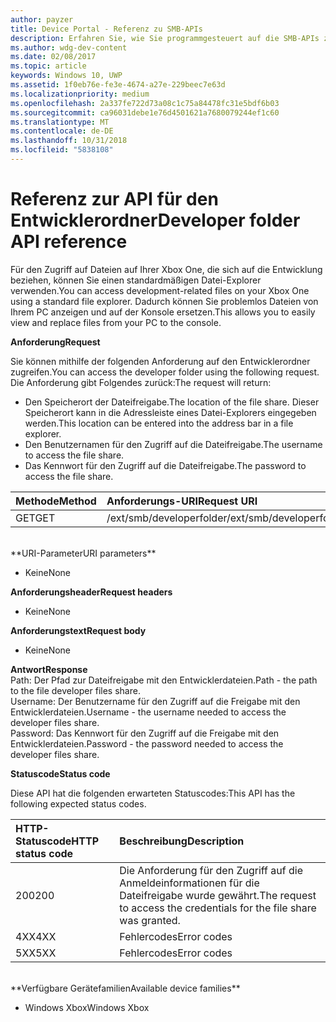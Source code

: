 ```yaml
---
author: payzer
title: Device Portal - Referenz zu SMB-APIs
description: Erfahren Sie, wie Sie programmgesteuert auf die SMB-APIs zugreifen.
ms.author: wdg-dev-content
ms.date: 02/08/2017
ms.topic: article
keywords: Windows 10, UWP
ms.assetid: 1f0eb76e-fe3e-4674-a27e-229beec7e63d
ms.localizationpriority: medium
ms.openlocfilehash: 2a337fe722d73a08c1c75a84478fc31e5bdf6b03
ms.sourcegitcommit: ca96031debe1e76d4501621a7680079244ef1c60
ms.translationtype: MT
ms.contentlocale: de-DE
ms.lasthandoff: 10/31/2018
ms.locfileid: "5838108"
---
```

# <a name="developer-folder-api-reference"></a><span data-ttu-id="bfd5a-104">Referenz zur API für den Entwicklerordner</span><span class="sxs-lookup"><span data-stu-id="bfd5a-104">Developer folder API reference</span></span>   
<span data-ttu-id="bfd5a-105">Für den Zugriff auf Dateien auf Ihrer Xbox One, die sich auf die Entwicklung beziehen, können Sie einen standardmäßigen Datei-Explorer verwenden.</span><span class="sxs-lookup"><span data-stu-id="bfd5a-105">You can access development-related files on your Xbox One using a standard file explorer.</span></span> <span data-ttu-id="bfd5a-106">Dadurch können Sie problemlos Dateien von Ihrem PC anzeigen und auf der Konsole ersetzen.</span><span class="sxs-lookup"><span data-stu-id="bfd5a-106">This allows you to easily view and replace files from your PC to the console.</span></span>

**<span data-ttu-id="bfd5a-107">Anforderung</span><span class="sxs-lookup"><span data-stu-id="bfd5a-107">Request</span></span>**

<span data-ttu-id="bfd5a-108">Sie können mithilfe der folgenden Anforderung auf den Entwicklerordner zugreifen.</span><span class="sxs-lookup"><span data-stu-id="bfd5a-108">You can access the developer folder using the following request.</span></span> <span data-ttu-id="bfd5a-109">Die Anforderung gibt Folgendes zurück:</span><span class="sxs-lookup"><span data-stu-id="bfd5a-109">The request will return:</span></span>    
* <span data-ttu-id="bfd5a-110">Den Speicherort der Dateifreigabe.</span><span class="sxs-lookup"><span data-stu-id="bfd5a-110">The location of the file share.</span></span> <span data-ttu-id="bfd5a-111">Dieser Speicherort kann in die Adressleiste eines Datei-Explorers eingegeben werden.</span><span class="sxs-lookup"><span data-stu-id="bfd5a-111">This location can be entered into the address bar in a file explorer.</span></span>
* <span data-ttu-id="bfd5a-112">Den Benutzernamen für den Zugriff auf die Dateifreigabe.</span><span class="sxs-lookup"><span data-stu-id="bfd5a-112">The username to access the file share.</span></span>
* <span data-ttu-id="bfd5a-113">Das Kennwort für den Zugriff auf die Dateifreigabe.</span><span class="sxs-lookup"><span data-stu-id="bfd5a-113">The password to access the file share.</span></span>

<span data-ttu-id="bfd5a-114">Methode</span><span class="sxs-lookup"><span data-stu-id="bfd5a-114">Method</span></span>      | <span data-ttu-id="bfd5a-115">Anforderungs-URI</span><span class="sxs-lookup"><span data-stu-id="bfd5a-115">Request URI</span></span>
:------     | :-----
<span data-ttu-id="bfd5a-116">GET</span><span class="sxs-lookup"><span data-stu-id="bfd5a-116">GET</span></span> | <span data-ttu-id="bfd5a-117">/ext/smb/developerfolder</span><span class="sxs-lookup"><span data-stu-id="bfd5a-117">/ext/smb/developerfolder</span></span>
<br />
**<span data-ttu-id="bfd5a-118">URI-Parameter</span><span class="sxs-lookup"><span data-stu-id="bfd5a-118">URI parameters</span></span>**

- <span data-ttu-id="bfd5a-119">Keine</span><span class="sxs-lookup"><span data-stu-id="bfd5a-119">None</span></span>

**<span data-ttu-id="bfd5a-120">Anforderungsheader</span><span class="sxs-lookup"><span data-stu-id="bfd5a-120">Request headers</span></span>**

- <span data-ttu-id="bfd5a-121">Keine</span><span class="sxs-lookup"><span data-stu-id="bfd5a-121">None</span></span>

**<span data-ttu-id="bfd5a-122">Anforderungstext</span><span class="sxs-lookup"><span data-stu-id="bfd5a-122">Request body</span></span>**

- <span data-ttu-id="bfd5a-123">Keine</span><span class="sxs-lookup"><span data-stu-id="bfd5a-123">None</span></span>

**<span data-ttu-id="bfd5a-124">Antwort</span><span class="sxs-lookup"><span data-stu-id="bfd5a-124">Response</span></span>**   
<span data-ttu-id="bfd5a-125">Path: Der Pfad zur Dateifreigabe mit den Entwicklerdateien.</span><span class="sxs-lookup"><span data-stu-id="bfd5a-125">Path - the path to the file developer files share.</span></span>   
<span data-ttu-id="bfd5a-126">Username: Der Benutzername für den Zugriff auf die Freigabe mit den Entwicklerdateien.</span><span class="sxs-lookup"><span data-stu-id="bfd5a-126">Username - the username needed to access the developer files share.</span></span>   
<span data-ttu-id="bfd5a-127">Password: Das Kennwort für den Zugriff auf die Freigabe mit den Entwicklerdateien.</span><span class="sxs-lookup"><span data-stu-id="bfd5a-127">Password - the password needed to access the developer files share.</span></span>   

**<span data-ttu-id="bfd5a-128">Statuscode</span><span class="sxs-lookup"><span data-stu-id="bfd5a-128">Status code</span></span>**

<span data-ttu-id="bfd5a-129">Diese API hat die folgenden erwarteten Statuscodes:</span><span class="sxs-lookup"><span data-stu-id="bfd5a-129">This API has the following expected status codes.</span></span>

<span data-ttu-id="bfd5a-130">HTTP-Statuscode</span><span class="sxs-lookup"><span data-stu-id="bfd5a-130">HTTP status code</span></span>      | <span data-ttu-id="bfd5a-131">Beschreibung</span><span class="sxs-lookup"><span data-stu-id="bfd5a-131">Description</span></span>
:------     | :-----
<span data-ttu-id="bfd5a-132">200</span><span class="sxs-lookup"><span data-stu-id="bfd5a-132">200</span></span> | <span data-ttu-id="bfd5a-133">Die Anforderung für den Zugriff auf die Anmeldeinformationen für die Dateifreigabe wurde gewährt.</span><span class="sxs-lookup"><span data-stu-id="bfd5a-133">The request to access the credentials for the file share was granted.</span></span>
<span data-ttu-id="bfd5a-134">4XX</span><span class="sxs-lookup"><span data-stu-id="bfd5a-134">4XX</span></span> | <span data-ttu-id="bfd5a-135">Fehlercodes</span><span class="sxs-lookup"><span data-stu-id="bfd5a-135">Error codes</span></span>
<span data-ttu-id="bfd5a-136">5XX</span><span class="sxs-lookup"><span data-stu-id="bfd5a-136">5XX</span></span> | <span data-ttu-id="bfd5a-137">Fehlercodes</span><span class="sxs-lookup"><span data-stu-id="bfd5a-137">Error codes</span></span>
<br />
**<span data-ttu-id="bfd5a-138">Verfügbare Gerätefamilien</span><span class="sxs-lookup"><span data-stu-id="bfd5a-138">Available device families</span></span>**

* <span data-ttu-id="bfd5a-139">Windows Xbox</span><span class="sxs-lookup"><span data-stu-id="bfd5a-139">Windows Xbox</span></span>
